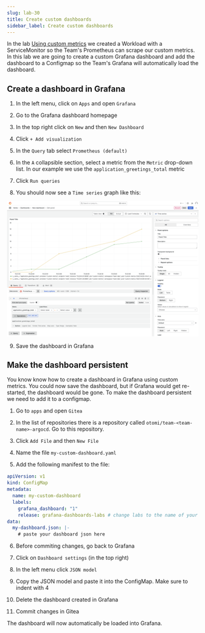 ```yaml
---
slug: lab-30
title: Create custom dashboards
sidebar_label: Create custom dashboards
---
```


In the lab [Using custom metrics](lab-22.md) we created a Workload with a ServiceMonitor so the Team's Prometheus can scrape our custom metrics. In this lab we are going to create a custom Grafana dashboard and add the dashboard to a Configmap so the Team's Grafana will automatically load the dashboard.

## Create a dashboard in Grafana

1. In the left menu, click on `Apps` and open `Grafana`

2. Go to the Grafana dashboard homepage

3. In the top right click on `New` and then `New Dashboard`

4. Click `+ Add visualization`

5. In the `Query` tab select `Prometheus (default)`

6. In the `A` collapsible section, select a metric from the `Metric` drop-down list. In our example we use the `application_greetings_total` metric

7. Click `Run queries`

8. You should now see a `Time series` graph like this:

![dashboards](../../img/dashboards-1.png)

9. Save the dashboard in Grafana

## Make the dashboard persistent

You know know how to create a dashboard in Grafana using custom metrics. You could now save the dashboard, but if Grafana would get re-started, the dashboard would be gone. To make the dashboard persistent we need to add it to a configmap.

1. Go to `apps` and open `Gitea`

2. In the list of repositories there is a repository called `otomi/team-<team-name>-argocd`. Go to this repository.

3. Click `Add File` and then `New File`

4. Name the file `my-custom-dashboard.yaml`

5. Add the following manifest to the file:

```yaml
apiVersion: v1
kind: ConfigMap
metadata:
  name: my-custom-dashboard
  labels:
    grafana_dashboard: "1"
    release: grafana-dashboards-labs # change labs to the name of your team
data:
  my-dashboard.json: |-
    # paste your dashboard json here
```

6. Before commiting changes, go back to Grafana

7. Click on `Dashboard settings` (in the top right)

8. In the left menu click `JSON model`

9. Copy the JSON model and paste it into the ConfigMap. Make sure to indent with 4

11. Delete the dashboard created in Grafana

10. Commit changes in Gitea

The dashboard will now automatically be loaded into Grafana.



